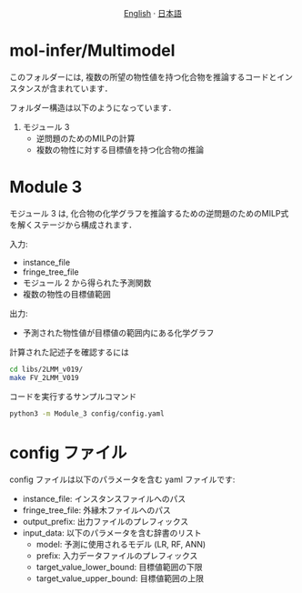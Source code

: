 <p align="center">
  <a href="/Multimodel/README.md">English</a>
  ·
  <a href="/Multimodel/README_jp.md">日本語</a>
</p>

# mol-infer/Multimodel

このフォルダーには, 複数の所望の物性値を持つ化合物を推論するコードとインスタンスが含まれています．

フォルダー構造は以下のようになっています．
1. モジュール 3
    - 逆問題のためのMILPの計算
    - 複数の物性に対する目標値を持つ化合物の推論

# Module 3
モジュール 3 は, 化合物の化学グラフを推論するための逆問題のためのMILP式を解くステージから構成されます．

入力:
- instance_file
- fringe_tree_file
- モジュール 2 から得られた予測関数
- 複数の物性の目標値範囲

出力:
- 予測された物性値が目標値の範囲内にある化学グラフ

計算された記述子を確認するには
```bash
cd libs/2LMM_v019/
make FV_2LMM_V019
```

コードを実行するサンプルコマンド
```bash
python3 -m Module_3 config/config.yaml
```

# config ファイル
config ファイルは以下のパラメータを含む yaml ファイルです:
- instance_file: インスタンスファイルへのパス
- fringe_tree_file: 外縁木ファイルへのパス
- output_prefix: 出力ファイルのプレフィックス
- input_data: 以下のパラメータを含む辞書のリスト
  - model: 予測に使用されるモデル (LR, RF, ANN)
  - prefix: 入力データファイルのプレフィックス
  - target_value_lower_bound: 目標値範囲の下限
  - target_value_upper_bound: 目標値範囲の上限
